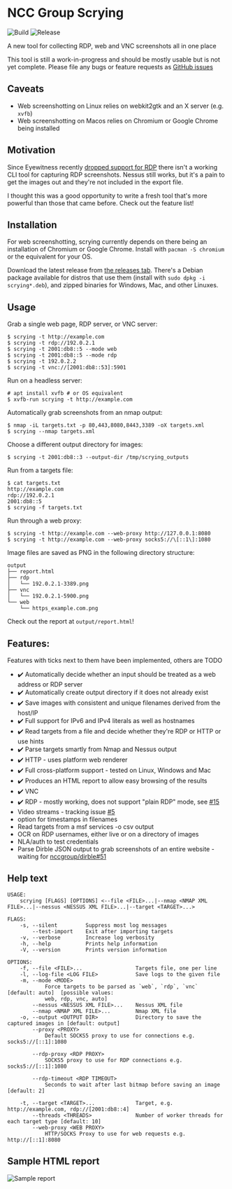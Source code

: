 # NCC Group Scrying
![Build](https://github.com/nccgroup/scrying/workflows/Build/badge.svg)
![Release](https://github.com/nccgroup/scrying/workflows/Release/badge.svg)

A new tool for collecting RDP, web and VNC screenshots all in one place

This tool is still a work-in-progress and should be mostly usable but is not yet complete.
Please file any bugs or feature requests as [GitHub issues](https://github.com/nccgroup/scrying/issues)

## Caveats
* Web screenshotting on Linux relies on webkit2gtk and an X server (e.g. `xvfb`)
* Web screenshotting on Macos relies on Chromium or Google Chrome being installed

## Motivation
Since Eyewitness recently [dropped support for RDP](https://github.com/FortyNorthSecurity/EyeWitness/issues/422#issuecomment-539690698) there isn't a working CLI tool for capturing RDP screenshots.
Nessus still works, but it's a pain to get the images out and they're not included in the export file.

I thought this was a good opportunity to write a fresh tool that's more powerful than those that came before. Check out the feature list!

## Installation
For web screenshotting, scrying currently depends on there being an installation of Chromium or Google Chrome. Install with `pacman -S chromium` or the equivalent for your OS.

Download the latest release from [the releases tab](https://github.com/nccgroup/scrying/releases). There's a Debian package available for distros that use them (install with `sudo dpkg -i scrying*.deb`), and zipped binaries for Windows, Mac, and other Linuxes.

## Usage
Grab a single web page, RDP server, or VNC server:
```
$ scrying -t http://example.com
$ scrying -t rdp://192.0.2.1
$ scrying -t 2001:db8::5 --mode web
$ scrying -t 2001:db8::5 --mode rdp
$ scrying -t 192.0.2.2
$ scrying -t vnc://[2001:db8::53]:5901
```

Run on a headless server:
```
# apt install xvfb # or OS equivalent
$ xvfb-run scrying -t http://example.com
```

Automatically grab screenshots from an nmap output:
```
$ nmap -iL targets.txt -p 80,443,8080,8443,3389 -oX targets.xml
$ scrying --nmap targets.xml
```

Choose a different output directory for images:
```
$ scrying -t 2001:db8::3 --output-dir /tmp/scrying_outputs
```

Run from a targets file:
```
$ cat targets.txt
http://example.com
rdp://192.0.2.1
2001:db8::5
$ scrying -f targets.txt
```

Run through a web proxy:
```
$ scrying -t http://example.com --web-proxy http://127.0.0.1:8080
$ scrying -t http://example.com --web-proxy socks5://\[::1\]:1080
```

Image files are saved as PNG in the following directory structure:
```
output
├── report.html
├── rdp
│   └── 192.0.2.1-3389.png
├── vnc
│   └── 192.0.2.1-5900.png
└── web
    └── https_example.com.png
```

Check out the report at `output/report.html`!

## Features:
Features with ticks next to them have been implemented, others are TODO
* ✔️ Automatically decide whether an input should be treated as a web address or RDP server
* ✔️ Automatically create output directory if it does not already exist
* ✔️ Save images with consistent and unique filenames derived from the host/IP
* ✔️ Full support for IPv6 and IPv4 literals as well as hostnames
* ✔️ Read targets from a file and decide whether they're RDP or HTTP or use hints
* ✔️ Parse targets smartly from Nmap and Nessus output
* ✔️ HTTP - uses platform web renderer
* ✔️ Full cross-platform support - tested on Linux, Windows and Mac
* ✔️ Produces an HTML report to allow easy browsing of the results
* ✔️ VNC
* ✔️ RDP - mostly working, does not support "plain RDP" mode, see [#15](https://github.com/nccgroup/scrying/issues/15)
* Video streams - tracking issue [#5](https://github.com/nccgroup/scrying/issues/5)
* option for timestamps in filenames
* Read targets from a msf services -o csv output
* OCR on RDP usernames, either live or on a directory of images
* NLA/auth to test credentials
* Parse Dirble JSON output to grab screenshots of an entire website - waiting for [nccgroup/dirble#51](https://github.com/nccgroup/dirble/issues/51)


## Help text
```
USAGE:
    scrying [FLAGS] [OPTIONS] <--file <FILE>...|--nmap <NMAP XML FILE>...|--nessus <NESSUS XML FILE>...|--target <TARGET>...>

FLAGS:
    -s, --silent         Suppress most log messages
        --test-import    Exit after importing targets
    -v, --verbose        Increase log verbosity
    -h, --help           Prints help information
    -V, --version        Prints version information

OPTIONS:
    -f, --file <FILE>...                 Targets file, one per line
    -l, --log-file <LOG FILE>            Save logs to the given file
    -m, --mode <MODE>
            Force targets to be parsed as `web`, `rdp`, `vnc` [default: auto]  [possible values:
            web, rdp, vnc, auto]
        --nessus <NESSUS XML FILE>...    Nessus XML file
        --nmap <NMAP XML FILE>...        Nmap XML file
    -o, --output <OUTPUT DIR>            Directory to save the captured images in [default: output]
        --proxy <PROXY>
            Default SOCKS5 proxy to use for connections e.g. socks5://[::1]:1080

        --rdp-proxy <RDP PROXY>
            SOCKS5 proxy to use for RDP connections e.g. socks5://[::1]:1080

        --rdp-timeout <RDP TIMEOUT>
            Seconds to wait after last bitmap before saving an image [default: 2]

    -t, --target <TARGET>...             Target, e.g. http://example.com, rdp://[2001:db8::4]
        --threads <THREADS>              Number of worker threads for each target type [default: 10]
        --web-proxy <WEB PROXY>
            HTTP/SOCKS Proxy to use for web requests e.g. http://[::1]:8080

```

## Sample HTML report
![Sample report](images/scrying-report.png)
